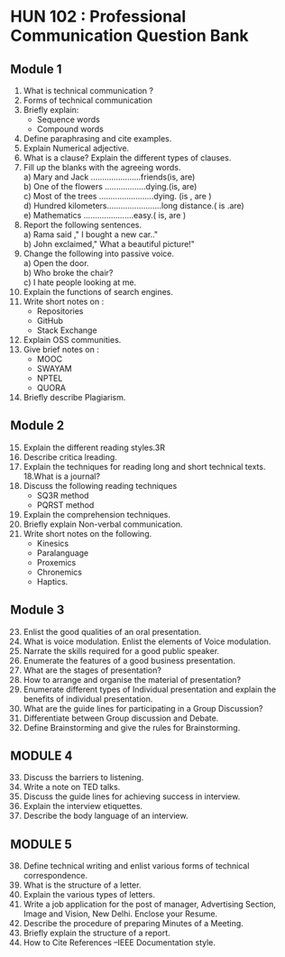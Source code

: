 # HUN 102 : Professional Communication Question Bank
  
## Module 1 
  
1. What is technical communication ?
2. Forms of technical communication
3. Briefly explain:   
    * Sequence words
    * Compound words
4. Define paraphrasing and cite examples.
5. Explain Numerical adjective.
6. What is a clause? Explain the different types of clauses.
7. Fill up the blanks with the agreeing words.  
   a) Mary and Jack ......................friends(is, are)  
   b) One of the flowers ..................dying.(is, are)  
   c) Most of the trees ........................dying. (is , are )  
   d) Hundred kilometers........................long distance.( is .are)   
   e) Mathematics ......................easy.( is, are )
8. Report the following sentences.  
   a) Rama said ," I bought  a new car.."  
   b) John exclaimed," What a beautiful picture!"
9. Change the following into passive voice.  
	a) Open the door.  
	b) Who broke the chair?  
	c) I hate people looking at me.
10. Explain the functions of search engines.
11. Write short notes on :
	* Repositories
	* GitHub
	* Stack Exchange
12. Explain OSS communities.
13. Give brief notes on :
	* MOOC
	* SWAYAM
	* NPTEL
	* QUORA
14. Briefly describe Plagiarism.

## Module 2

15. Explain the different reading styles.3R
16. Describe critica lreading.
17. Explain the techniques for reading long and short technical texts.
18.What is a journal?
19. Discuss the following reading techniques
	* SQ3R method
	* PQRST method
20. Explain the comprehension techniques.
21. Briefly explain Non-verbal communication.  
22. Write short notes on the following.
	* Kinesics
	* Paralanguage
	* Proxemics
	* Chronemics
	* Haptics.

## Module 3

23. Enlist the good qualities of an oral presentation.
24. What is voice modulation. Enlist the elements of Voice modulation.
25. Narrate the skills required for a good public speaker.
26. Enumerate the features of a good business presentation.
27. What are the stages of presentation?
28. How to arrange and organise the material of presentation?
29. Enumerate different types of Individual presentation and explain the benefits of individual presentation. 
30. What are the guide lines for participating in a Group Discussion?
31. Differentiate between Group discussion and Debate.
32. Define Brainstorming and give the rules for Brainstorming.

## MODULE 4

33. Discuss the barriers to listening.
34. Write a note on TED talks.
35. Discuss the guide lines for achieving success in interview.
36. Explain the interview etiquettes.
37. Describe the body language of an interview.

## MODULE 5

38. Define technical writing and enlist various forms of technical correspondence.
39. What is the structure of a letter.
40. Explain the various types of letters.
41. Write a job application for the post of manager, Advertising Section, Image and Vision, New Delhi. Enclose your Resume.
42. Describe the procedure of preparing Minutes of a Meeting.
43. Briefly explain the structure of a report.
45. How to Cite References –IEEE Documentation style.
 

